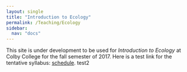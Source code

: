 ```yaml
---
layout: single
title: "Introduction to Ecology"
permalink: /Teaching/Ecology
sidebar:
  nav: "docs"
---
```

This site is under development to be used for *Introduction to Ecology* at Colby College for the fall semester of 2017.  Here is a test link for the tentative syllabus: [schedule](/Teaching/Ecology_files/Syllabus).
test2
